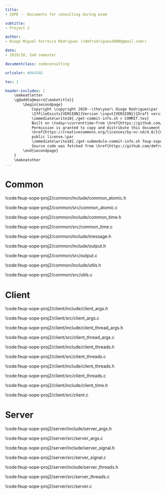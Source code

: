 ```yaml
---
title:
- SOPE -- Documents for consulting during exam

subtitle:
- Project 2

author:
- Diogo Miguel Ferreira Rodrigues (<dmfrodrigues2000@gmail.com>)

date:
- 2019/20, 2nd semester

documentclass: codeconsulting

urlcolor: #0645AD

toc: 1

header-includes: |
    \makeatletter
    \g@addto@macro{\maketitle}{
        \begin{secondpage}
            Copyright \copyright 2020--\the\year\ Diogo Rodrigues\par
            \IfFileExists{VERSION}{Version \input{VERSION}}{Draft version}\par
            \immediate\write18{./get-commit-info.sh > COMMIT.tex}
            Built on \today~\currenttime~from \href{https://github.com/dmfrodrigues/feup-sope-exam}{dmfrodrigues/feup-sope-exam}, commit \input{COMMIT}\unskip.\par
            Permission is granted to copy and distribute this document under the terms of the
            \href{https://creativecommons.org/licenses/by-nc-nd/4.0/}{Creative Commons Attribution-NonCommercial-NoDerivatives 4.0 International}
            public license.\par
            \immediate\write18{./get-submodule-commit-info.sh feup-sope-proj2 > sope-consulta-proj2-tmp.tex}
            Source code was fetched from \href{https://github.com/dmfrodrigues/feup-sope-proj2}{dmfrodrigues/feup-sope-proj2}, commit \input{sope-consulta-proj2-tmp.tex}\unskip, where it is published under the \href{https://www.gnu.org/licenses/gpl-3.0}{GNU General Public License v3} by Diogo Rodrigues, João António Sousa and Rafael Ribeiro.
        \end{secondpage}
    }
    \makeatother
...
```


# Common

!code:feup-sope-proj2/common/include/common_atomic.h

!code:feup-sope-proj2/common/src/common_atomic.c

!code:feup-sope-proj2/common/include/common_time.h

!code:feup-sope-proj2/common/src/common_time.c

!code:feup-sope-proj2/common/include/message.h

!code:feup-sope-proj2/common/include/output.h

!code:feup-sope-proj2/common/src/output.c

!code:feup-sope-proj2/common/include/utils.h

!code:feup-sope-proj2/common/src/utils.c

# Client

!code:feup-sope-proj2/client/include/client_args.h

!code:feup-sope-proj2/client/src/client_args.c

!code:feup-sope-proj2/client/include/client_thread_args.h

!code:feup-sope-proj2/client/src/client_thread_args.c

!code:feup-sope-proj2/client/include/client_threads.h

!code:feup-sope-proj2/client/src/client_threads.c

!code:feup-sope-proj2/client/include/client_threads.h

!code:feup-sope-proj2/client/src/client_threads.c

!code:feup-sope-proj2/client/include/client_time.h

!code:feup-sope-proj2/client/src/client.c

# Server

!code:feup-sope-proj2/server/include/server_args.h

!code:feup-sope-proj2/server/src/server_args.c

!code:feup-sope-proj2/server/include/server_signal.h

!code:feup-sope-proj2/server/src/server_signal.c

!code:feup-sope-proj2/server/include/server_threads.h

!code:feup-sope-proj2/server/src/server_threads.c

!code:feup-sope-proj2/server/src/server.c
